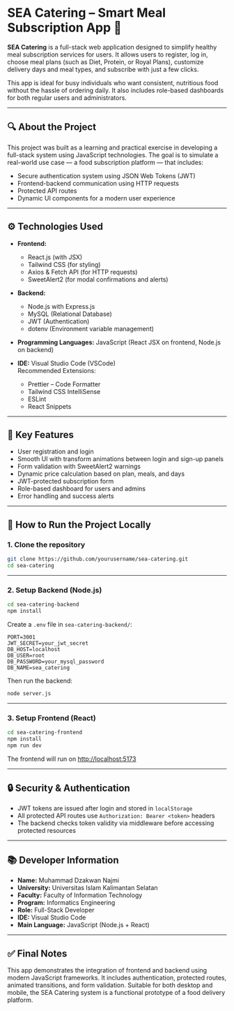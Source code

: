 
# SEA Catering – Smart Meal Subscription App 🍱

**SEA Catering** is a full-stack web application designed to simplify healthy meal subscription services for users. It allows users to register, log in, choose meal plans (such as Diet, Protein, or Royal Plans), customize delivery days and meal types, and subscribe with just a few clicks.

This app is ideal for busy individuals who want consistent, nutritious food without the hassle of ordering daily. It also includes role-based dashboards for both regular users and administrators.

---

## 🔍 About the Project

This project was built as a learning and practical exercise in developing a full-stack system using JavaScript technologies. The goal is to simulate a real-world use case — a food subscription platform — that includes:

- Secure authentication system using JSON Web Tokens (JWT)
- Frontend-backend communication using HTTP requests
- Protected API routes
- Dynamic UI components for a modern user experience

---

## ⚙️ Technologies Used

- **Frontend:**
  - React.js (with JSX)
  - Tailwind CSS (for styling)
  - Axios & Fetch API (for HTTP requests)
  - SweetAlert2 (for modal confirmations and alerts)

- **Backend:**
  - Node.js with Express.js
  - MySQL (Relational Database)
  - JWT (Authentication)
  - dotenv (Environment variable management)

- **Programming Languages:** JavaScript (React JSX on frontend, Node.js on backend)

- **IDE:** Visual Studio Code (VSCode)  
  Recommended Extensions:
  - Prettier – Code Formatter  
  - Tailwind CSS IntelliSense  
  - ESLint  
  - React Snippets

---

## 🔐 Key Features

- User registration and login
- Smooth UI with transform animations between login and sign-up panels
- Form validation with SweetAlert2 warnings
- Dynamic price calculation based on plan, meals, and days
- JWT-protected subscription form
- Role-based dashboard for users and admins
- Error handling and success alerts

---

## 🧾 How to Run the Project Locally

### 1. Clone the repository

```bash
git clone https://github.com/yourusername/sea-catering.git
cd sea-catering
```

---

### 2. Setup Backend (Node.js)

```bash
cd sea-catering-backend
npm install
```

Create a `.env` file in `sea-catering-backend/`:

```
PORT=3001
JWT_SECRET=your_jwt_secret
DB_HOST=localhost
DB_USER=root
DB_PASSWORD=your_mysql_password
DB_NAME=sea_catering
```

Then run the backend:

```bash
node server.js
```

---

### 3. Setup Frontend (React)

```bash
cd sea-catering-frontend
npm install
npm run dev
```

The frontend will run on [http://localhost:5173](http://localhost:5173)

---

## 🔒 Security & Authentication

- JWT tokens are issued after login and stored in `localStorage`
- All protected API routes use `Authorization: Bearer <token>` headers
- The backend checks token validity via middleware before accessing protected resources

---

## 📚 Developer Information

- **Name:** Muhammad Dzakwan Najmi  
- **University:** Universitas Islam Kalimantan Selatan  
- **Faculty:** Faculty of Information Technology  
- **Program:** Informatics Engineering  
- **Role:** Full-Stack Developer  
- **IDE:** Visual Studio Code  
- **Main Language:** JavaScript (Node.js + React)

---

## ✅ Final Notes

This app demonstrates the integration of frontend and backend using modern JavaScript frameworks. It includes authentication, protected routes, animated transitions, and form validation. Suitable for both desktop and mobile, the SEA Catering system is a functional prototype of a food delivery platform.
